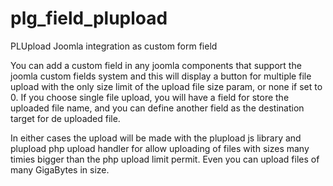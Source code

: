 # plg_field_plupload
PLUpload Joomla integration as custom form field

You can add a custom field in any joomla components that support the 
joomla custom fields system and this will display a button for multiple 
file upload with the only size limit of the upload file size param, or
none if set to 0.
If you choose single file upload, you will have a field for store the
uploaded file name, and you can define another field as the destination
target for de uploaded file.

In either cases the upload will be made with the plupload js library
and plupload php upload handler for allow uploading of files with sizes
many timies bigger than the php upload limit permit. Even you can upload
files of many GigaBytes in size.

